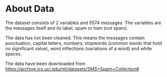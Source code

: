 # About Data

The dataset consists of 2 variables and 5574 messages. The variables are the messages itself and its label, spam or ham (not spam).

The data has not been cleaned. This means the messages contain punctuation, capital letters, numbers, stopwords (common words that hold no significant value), word inflections (variations of a word) and white spaces.


The data have been downloaded from https://archive.ics.uci.edu/ml/datasets/SMS+Spam+Collection#